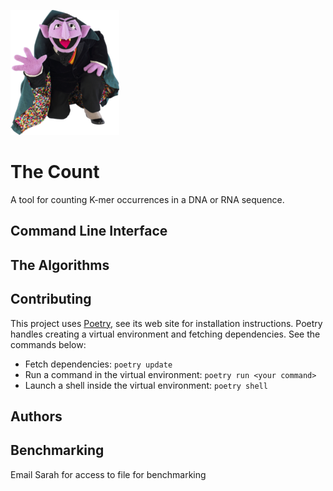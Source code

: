 ![Our mascot](character.png)

# The Count

A tool for counting K-mer occurrences in a DNA or RNA sequence.

## Command Line Interface

## The Algorithms

## Contributing

This project uses [Poetry](https://python-poetry.org), see its
web site for installation instructions. Poetry handles creating
a virtual environment and fetching dependencies. See the commands
below:

  - Fetch dependencies: `poetry update`
  - Run a command in the virtual environment: `poetry run <your command>`
  - Launch a shell inside the virtual environment: `poetry shell`

## Authors


## Benchmarking
Email Sarah for access to file for benchmarking

